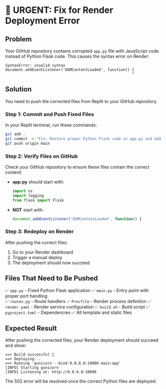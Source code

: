 # 🚨 URGENT: Fix for Render Deployment Error

## Problem
Your GitHub repository contains corrupted `app.py` file with JavaScript code instead of Python Flask code. This causes the syntax error on Render:

```
SyntaxError: invalid syntax
document.addEventListener('DOMContentLoaded', function() {
                                                         ^
```

## Solution
You need to push the corrected files from Replit to your GitHub repository.

### Step 1: Commit and Push Fixed Files
In your Replit terminal, run these commands:

```bash
git add .
git commit -m "Fix: Restore proper Python Flask code in app.py and add deployment files"
git push origin main
```

### Step 2: Verify Files on GitHub
Check your GitHub repository to ensure these files contain the correct content:

- **app.py** should start with:
  ```python
  import os
  import logging
  from flask import Flask
  ```
  
- **NOT** start with:
  ```javascript
  document.addEventListener('DOMContentLoaded', function() {
  ```

### Step 3: Redeploy on Render
After pushing the correct files:
1. Go to your Render dashboard
2. Trigger a manual deploy
3. The deployment should now succeed

## Files That Need to Be Pushed
✅ `app.py` - Fixed Python Flask application
✅ `main.py` - Entry point with proper port handling  
✅ `routes.py` - Route handlers
✅ `Procfile` - Render process definition
✅ `render.yaml` - Render service configuration
✅ `build.sh` - Build script
✅ `pyproject.toml` - Dependencies
✅ All template and static files

## Expected Result
After pushing the corrected files, your Render deployment should succeed and show:
```
==> Build successful 🎉
==> Deploying...
==> Running 'gunicorn --bind 0.0.0.0:10000 main:app'
[INFO] Starting gunicorn
[INFO] Listening at: http://0.0.0.0:10000
```

The 502 error will be resolved once the correct Python files are deployed.